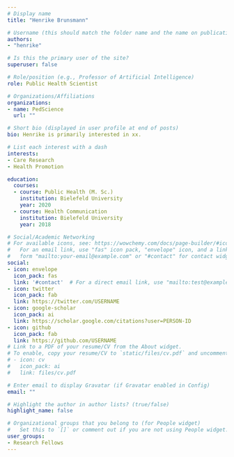```yaml
---
# Display name
title: "Henrike Brunsmann"

# Username (this should match the folder name and the name on publications)
authors:
- "henrike"

# Is this the primary user of the site?
superuser: false

# Role/position (e.g., Professor of Artificial Intelligence)
role: Public Health Scientist

# Organizations/Affiliations
organizations: 
- name: PedScience
  url: ""

# Short bio (displayed in user profile at end of posts)
bio: Henrike is primarily interested in xx.

# List each interest with a dash
interests:
- Care Research
- Health Promotion

education:
  courses:
  - course: Public Health (M. Sc.)
    institution: Bielefeld University
    year: 2020
  - course: Health Communication
    institution: Bielefeld University
    year: 2018

# Social/Academic Networking
# For available icons, see: https://wowchemy.com/docs/page-builder/#icons
#   For an email link, use "fas" icon pack, "envelope" icon, and a link in the
#   form "mailto:your-email@example.com" or "#contact" for contact widget.
social:
- icon: envelope
  icon_pack: fas
  link: '#contact'  # For a direct email link, use "mailto:test@example.org".
- icon: twitter
  icon_pack: fab
  link: https://twitter.com/USERNAME
- icon: google-scholar
  icon_pack: ai
  link: https://scholar.google.com/citations?user=PERSON-ID
- icon: github
  icon_pack: fab
  link: https://github.com/USERNAME
# Link to a PDF of your resume/CV from the About widget.
# To enable, copy your resume/CV to `static/files/cv.pdf` and uncomment the lines below.
# - icon: cv
#   icon_pack: ai
#   link: files/cv.pdf

# Enter email to display Gravatar (if Gravatar enabled in Config)
email: ""

# Highlight the author in author lists? (true/false)
highlight_name: false

# Organizational groups that you belong to (for People widget)
#   Set this to `[]` or comment out if you are not using People widget.
user_groups:
- Research Fellows
---
```

